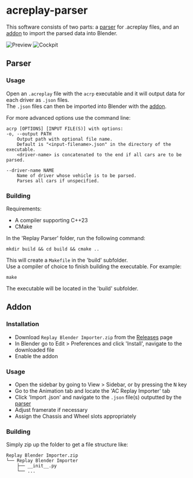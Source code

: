 # acreplay-parser
This software consists of two parts: a [parser](#parser) for .acreplay files, and an [addon](#addon) to import the parsed data into Blender.

![Preview](https://github.com/abchouhan/acreplay-parser/assets/21346078/a9b80a66-d797-4846-9450-b21c15aa8d82)
![Cockpit](https://github.com/abchouhan/acreplay-parser/assets/21346078/0fc20366-2266-4adc-a2c3-939e418b9602)

## Parser
### Usage
Open an `.acreplay` file with the `acrp` executable and it will output data for each driver as `.json` files.
<br>
The `.json` files can then be imported into Blender with the [addon](#addon).

For more advanced options use the command line:
```
acrp [OPTIONS] [INPUT FILE(S)] with options:
-o, --output PATH
    Output path with optional file name.
    Default is "<input-filename>.json" in the directory of the executable.
    <driver-name> is concatenated to the end if all cars are to be parsed.

--driver-name NAME
    Name of driver whose vehicle is to be parsed.
    Parses all cars if unspecified.
```
### Building
Requirements:
- A compiler supporting C++23
- CMake

In the 'Replay Parser' folder, run the following command:
```
mkdir build && cd build && cmake ..
```
This will create a `Makefile` in the 'build' subfolder.
<br>
Use a compiler of choice to finish building the executable. For example:
```
make
```
The executable will be located in the 'build' subfolder.

## Addon
### Installation
- Download `Replay Blender Importer.zip` from the [Releases](https://github.com/abchouhan/acreplay-parser/releases) page
- In Blender go to Edit > Preferences and click 'Install', navigate to the downloaded file
- Enable the addon

### Usage
- Open the sidebar by going to View > Sidebar, or by pressing the <kbd>N</kbd> key
- Go to the Animation tab and locate the 'AC Replay Importer' tab
- Click 'Import .json' and navigate to the `.json` file(s) outputted by the [parser](#parser)
- Adjust framerate if necessary
- Assign the Chassis and Wheel slots appropriately <!-- TODO add video -->

### Building
Simply zip up the folder to get a file structure like:
```
Replay Blender Importer.zip
└── Replay Blender Importer
    ├── __init__.py
    └── ...
```
